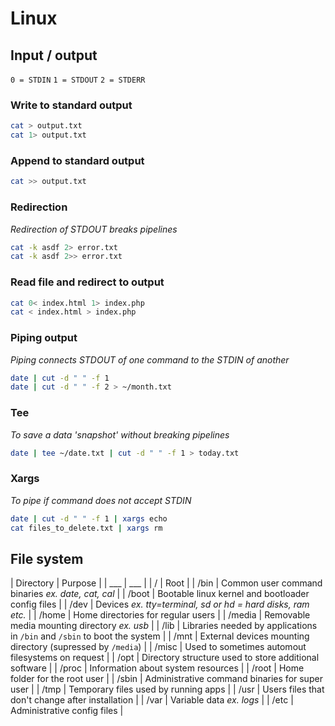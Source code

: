 # Linux

## Input / output
`0 = STDIN`
`1 = STDOUT`
`2 = STDERR`

### Write to standard output
```sh
cat > output.txt
cat 1> output.txt
```

### Append to standard output
```sh
cat >> output.txt
```

### Redirection
_Redirection of STDOUT breaks pipelines_
```sh
cat -k asdf 2> error.txt
cat -k asdf 2>> error.txt
```

### Read file and redirect to output
```sh
cat 0< index.html 1> index.php
cat < index.html > index.php
```

### Piping output
_Piping connects STDOUT of one command to the STDIN of another_
```sh
date | cut -d " " -f 1
date | cut -d " " -f 2 > ~/month.txt
```

### Tee
_To save a data 'snapshot' without breaking pipelines_
```sh
date | tee ~/date.txt | cut -d " " -f 1 > today.txt
```

### Xargs
_To pipe if command does not accept STDIN_
```sh
date | cut -d " " -f 1 | xargs echo
cat files_to_delete.txt | xargs rm
```

## File system

| Directory | Purpose                                                                   |
| ___       | ___                                                                       |
| /         | Root                                                                      |
| /bin      | Common user command binaries _ex. date, cat, cal_                         |
| /boot     | Bootable linux kernel and bootloader config files                         |
| /dev      | Devices _ex. tty=terminal, sd or hd = hard disks, ram etc._               |
| /home     | Home directories for regular users                                        |
| /media    | Removable media mounting directory _ex. usb_                              |
| /lib      | Libraries needed by applications in `/bin` and `/sbin` to boot the system |
| /mnt      | External devices mounting directory (supressed by `/media`)               |
| /misc     | Used to sometimes automout filesystems on request                         |
| /opt      | Directory structure used to store additional software                     |
| /proc     | Information about system resources                                        |
| /root     | Home folder for the root user                                             |
| /sbin     | Administrative command binaries for super user                            |
| /tmp      | Temporary files used by running apps                                      |
| /usr      | Users files that don't change after installation                          |
| /var      | Variable data _ex. logs_                                                  |
| /etc      | Administrative config files                                               |

